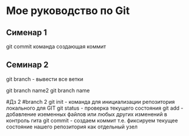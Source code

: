 # Мое руководство по Git
## Сименар 1 
git commit команда создающая коммит

## Семинар 2

git branch - вывести все ветки


git branch name2
git branch name

#Дз 2
#branch 2
git init - команда для инициализации репозитория локального для GIT
git status - проверка текущего состояния
git add - добавление иземенных файлов или  любых других изменений в  контроль гита
git commit - создаем коммит т.е. фиксируем текущее состояние нашего репозитория как отдельный узел
 
